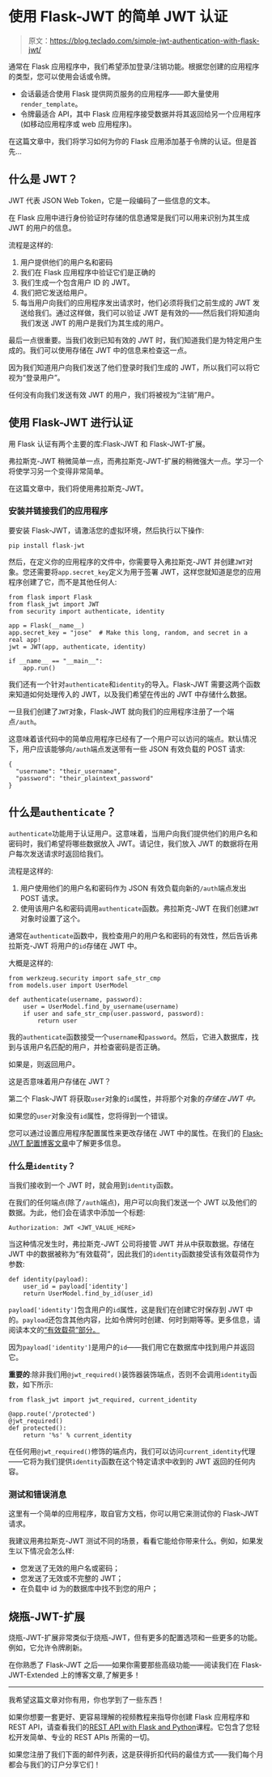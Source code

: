 # 使用 Flask-JWT 的简单 JWT 认证

> 原文：<https://blog.teclado.com/simple-jwt-authentication-with-flask-jwt/>

通常在 Flask 应用程序中，我们希望添加登录/注销功能。根据您创建的应用程序的类型，您可以使用会话或令牌。

*   会话最适合使用 Flask 提供网页服务的应用程序——即大量使用`render_template`。
*   令牌最适合 API，其中 Flask 应用程序接受数据并将其返回给另一个应用程序(如移动应用程序或 web 应用程序)。

在这篇文章中，我们将学习如何为你的 Flask 应用添加基于令牌的认证。但是首先...

## 什么是 JWT？

JWT 代表 JSON Web Token，它是一段编码了一些信息的文本。

在 Flask 应用中进行身份验证时存储的信息通常是我们可以用来识别为其生成 JWT 的用户的信息。

流程是这样的:

1.  用户提供他们的用户名和密码
2.  我们在 Flask 应用程序中验证它们是正确的
3.  我们生成一个包含用户 ID 的 JWT。
4.  我们把它发送给用户。
5.  每当用户向我们的应用程序发出请求时，他们必须将我们之前生成的 JWT 发送给我们。通过这样做，我们可以验证 JWT 是有效的——然后我们将知道向我们发送 JWT 的用户是我们为其生成的用户。

最后一点很重要。当我们收到已知有效的 JWT 时，我们知道我们是为特定用户生成的。我们可以使用存储在 JWT 中的信息来检查这一点。

因为我们知道用户向我们发送了他们登录时我们生成的 JWT，所以我们可以将它视为“登录用户”。

任何没有向我们发送有效 JWT 的用户，我们将被视为“注销”用户。

## 使用 Flask-JWT 进行认证

用 Flask 认证有两个主要的库:Flask-JWT 和 Flask-JWT-扩展。

弗拉斯克-JWT 稍微简单一点，而弗拉斯克-JWT-扩展的稍微强大一点。学习一个将使学习另一个变得非常简单。

在这篇文章中，我们将使用弗拉斯克-JWT。

### 安装并链接我们的应用程序

要安装 Flask-JWT，请激活您的虚拟环境，然后执行以下操作:

```
pip install flask-jwt 
```

然后，在定义你的应用程序的文件中，你需要导入弗拉斯克-JWT 并创建`JWT`对象。您还需要将`app.secret_key`定义为用于签署 JWT，这样您就知道是您的应用程序创建了它，而不是其他任何人:

```
from flask import Flask
from flask_jwt import JWT
from security import authenticate, identity

app = Flask(__name__)
app.secret_key = "jose"  # Make this long, random, and secret in a real app!
jwt = JWT(app, authenticate, identity)

if __name__ == "__main__":
	app.run() 
```

我们还有一个针对`authenticate`和`identity`的导入。Flask-JWT 需要这两个函数来知道如何处理传入的 JWT，以及我们希望在传出的 JWT 中存储什么数据。

一旦我们创建了`JWT`对象，Flask-JWT 就向我们的应用程序注册了一个端点`/auth`。

这意味着该代码中的简单应用程序已经有了一个用户可以访问的端点。默认情况下，用户应该能够向`/auth`端点发送带有一些 JSON 有效负载的 POST 请求:

```
{
  "username": "their_username",
  "password": "their_plaintext_password"
} 
```

## 什么是`authenticate`？

`authenticate`功能用于认证用户。这意味着，当用户向我们提供他们的用户名和密码时，我们希望将哪些数据放入 JWT。请记住，我们放入 JWT 的数据将在用户每次发送请求时返回给我们。

流程是这样的:

1.  用户使用他们的用户名和密码作为 JSON 有效负载向新的`/auth`端点发出 POST 请求。
2.  使用该用户名和密码调用`authenticate`函数。弗拉斯克-JWT 在我们创建`JWT`对象时设置了这个。

通常在`authenticate`函数中，我检查用户的用户名和密码的有效性，然后告诉弗拉斯克-JWT 将用户的`id`存储在 JWT 中。

大概是这样的:

```
from werkzeug.security import safe_str_cmp
from models.user import UserModel

def authenticate(username, password):
    user = UserModel.find_by_username(username)
    if user and safe_str_cmp(user.password, password):
        return user 
```

我的`authenticate`函数接受一个`username`和`password`。然后，它进入数据库，找到与该用户名匹配的用户，并检查密码是否正确。

如果是，则返回用户。

这是否意味着用户存储在 JWT？

第二个 Flask-JWT 将获取`user`对象的`id`属性，并将那个对象的*存储在 JWT 中。*

如果您的`user`对象没有`id`属性，您将得到一个错误。

您可以通过设置应用程序配置属性来更改存储在 JWT 中的属性。在我们的 [Flask-JWT 配置博客文章](https://blog.teclado.com/learn-python-advanced-configuration-of-flask-jwt/)中了解更多信息。

### 什么是`identity`？

当我们接收到一个 JWT 时，就会用到`identity`函数。

在我们的任何端点(除了`/auth`端点)，用户可以向我们发送一个 JWT 以及他们的数据。为此，他们会在请求中添加一个标题:

```
Authorization: JWT <JWT_VALUE_HERE> 
```

当这种情况发生时，弗拉斯克-JWT 公司将接管 JWT 并从中获取数据。存储在 JWT 中的数据被称为“有效载荷”，因此我们的`identity`函数接受该有效载荷作为参数:

```
def identity(payload):
    user_id = payload['identity']
    return UserModel.find_by_id(user_id) 
```

`payload['identity']`包含用户的`id`属性，这是我们在创建它时保存到 JWT 中的。`payload`还包含其他内容，比如令牌何时创建、何时到期等等。更多信息，请阅读本文的[“有效载荷”部分。](https://scotch.io/tutorials/the-anatomy-of-a-json-web-token)

因为`payload['identity']`是用户的`id`——我们用它在数据库中找到用户并返回它。

**重要的**:除非我们用`@jwt_required()`装饰器装饰端点，否则不会调用`identity`函数，如下所示:

```
from flask_jwt import jwt_required, current_identity

@app.route('/protected')
@jwt_required()
def protected():
    return '%s' % current_identity 
```

在任何用`@jwt_required()`修饰的端点内，我们可以访问`current_identity`代理——它将为我们提供`identity`函数在这个特定请求中收到的 JWT 返回的任何内容。

### 测试和错误消息

这里有一个简单的应用程序，取自官方文档，你可以用它来测试你的 Flask-JWT 请求。

我建议用弗拉斯克-JWT 测试不同的场景，看看它能给你带来什么。例如，如果发生以下情况会怎么样:

*   您发送了无效的用户名或密码；
*   您发送了无效或不完整的 JWT；
*   在负载中 id 为的数据库中找不到您的用户；

## 烧瓶-JWT-扩展

烧瓶-JWT-扩展非常类似于烧瓶-JWT，但有更多的配置选项和一些更多的功能。例如，它允许令牌刷新。

在你熟悉了 Flask-JWT 之后——如果你需要那些高级功能——阅读我们在 Flask-JWT-Extended 上的博客文章,了解更多！

* * *

我希望这篇文章对你有用，你也学到了一些东西！

如果你想要一套更好、更容易理解的视频教程来指导你创建 Flask 应用程序和 REST API，请查看我们的[REST API with Flask and Python](https://go.tecla.do/rest-apis-sale)课程。它包含了您轻松开发简单、专业的 REST APIs 所需的一切。

如果您注册了我们下面的邮件列表，这是获得折扣代码的最佳方式——我们每个月都会与我们的订户分享它们！